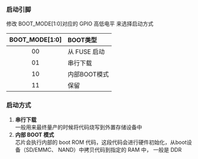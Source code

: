 ### 启动引脚  
修改 BOOT_MODE[1:0]对应的 GPIO 高低电平
来选择启动方式

|BOOT_MODE[1:0]|BOOT类型|
|:---:|:---|
|00|从 FUSE 启动|
|01|串行下载|
|10|内部BOOT模式|
|11|保留|
### 启动方式
1. **串行下载**   
一般用来最终量产的时候将代码烧写到外置存储设备中
2. **内部 BOOT 模式**  
芯片会执行内部的 boot ROM 代码，这段代码会进行硬件初始化，从boot设备（SD/EMMC、 NAND）中拷贝代码到指定的 RAM 中，
一般是 DDR
